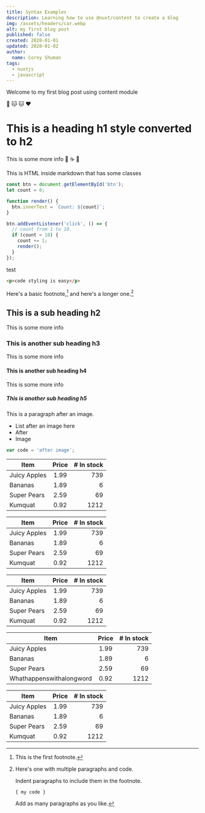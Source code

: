 ```yaml
---
title: Syntax Examples
description: Learning how to use @nuxt/content to create a blog
img: /assets/headers/car.webp
alt: my first blog post
published: false
created: 2020-01-01
updated: 2020-01-02
author: 
  name: Corey Shuman
tags: 
  - nuxtjs
  - javascript
---
```


Welcome to my first blog post using content module

:dog: :cat: :cat: :heart:

# This is a heading h1 style converted to h2

This is some more info :beer: :coffee: :tada:

<div class="bg-purple text-steel p-4 mb-4">
  This is HTML inside markdown that has some classes
</div>

<info-box>
  <template #info-box>
    This is a Vue component inside markdown using slots
  </template>
</info-box>

```js {1,3-5}[nuxt.config.js]
const btn = document.getElementById('btn');
let count = 0;

function render() {
  btn.innerText = `Count: ${count}`;
}

btn.addEventListener('click', () => {
  // count from 1 to 10.
  if (count < 10) {
    count += 1;
    render();
  }
});
```

test

```html
<p>code styling is easy</p>
```

Here's a basic footnote,[^1] and here's a longer one.[^bignote]

## This is a sub heading h2

This is some more info

### This is another sub heading h3

This is some more info

#### This is another sub heading h4

This is some more info

##### This is another sub heading h5

<ProgressiveImage
  src="/assets/headers/car.webp"
  alt="a car in a desert"
  blur="2px"
  loading-blur="2px"
  size="small"
  fit="fill">
</ProgressiveImage>

This is a paragraph after an image.

<position justify="center">

<ProgressiveImage
  src="/assets/headers/car.webp"
  alt="a car in a desert"
  width="250px"
  height="100%"
  blur="2px"
  loading-blur="1px"
  radius="10px 10px 0px 0px"
  size="small"
  fit="fill">
</ProgressiveImage>

<ProgressiveImage
  src="/assets/headers/car.webp"
  alt="a car in a desert"
  width="250px"
  height="100%"
  blur="2px"
  loading-blur="2px"
  radius="10px"
  size="small"
  fit="fill">
</ProgressiveImage>

</position>

- List after an image here
- After
- Image

<ProgressiveImage
  src="/assets/headers/car.webp"
  alt="a car in a desert"
  blur="2px"
  loading-blur="2px"
  size="small"
  fit="fill">
</ProgressiveImage>

```js
var code = 'after image';
```

<TableStyle>

| Item         | Price | # In stock |
| ------------ | :---: | ---------: |
| Juicy Apples | 1.99  |        739 |
| Bananas      | 1.89  |          6 |
| Super Pears  | 2.59  |         69 |
| Kumquat      | 0.92  |       1212 |

</TableStyle>

<position justify="center">

<TableStyle color="red" caption="Centered Table">

| Item         | Price | # In stock |
| ------------ | :---: | ---------: |
| Juicy Apples | 1.99  |        739 |
| Bananas      | 1.89  |          6 |
| Super Pears  | 2.59  |         69 |
| Kumquat      | 0.92  |       1212 |

</TableStyle>

</position>

<TableStyle color="lavender" caption="Fixed Widths Table" :column-widths="['w-2/4', 'w-1/4', 'w-1/4']">

| Item         | Price | # In stock |
| ------------ | :---: | ---------: |
| Juicy Apples | 1.99  |        739 |
| Bananas      | 1.89  |          6 |
| Super Pears  | 2.59  |         69 |
| Kumquat      | 0.92  |       1212 |

</TableStyle>

<TableStyle color="ocean" width='100px' caption="Small Table">

| Item                     | Price | # In stock |
| ------------------------ | :---: | ---------: |
| Juicy Apples             | 1.99  |        739 |
| Bananas                  | 1.89  |          6 |
| Super Pears              | 2.59  |         69 |
| Whathappenswithalongword | 0.92  |       1212 |

</TableStyle>

<TableStyle color="silver" caption="No Alternating" :alternating="false">

| Item         | Price | # In stock |
| ------------ | :---: | ---------: |
| Juicy Apples | 1.99  |        739 |
| Bananas      | 1.89  |          6 |
| Super Pears  | 2.59  |         69 |
| Kumquat      | 0.92  |       1212 |

</TableStyle>

[^1]: This is the first footnote.
[^bignote]: Here's one with multiple paragraphs and code.

    Indent paragraphs to include them in the footnote.

    `{ my code }`

    Add as many paragraphs as you like.
